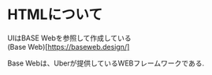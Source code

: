 # HTMLについて

UIはBASE Webを参照して作成している  
(Base Web)[https://baseweb.design/]  
  
Base Webは、Uberが提供しているWEBフレームワークである.  

